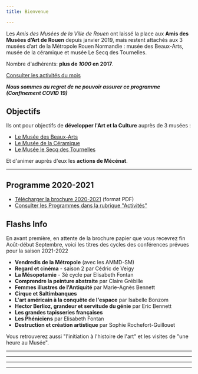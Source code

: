 ```yaml
---
title: Bienvenue

---
```

Les _Amis des Musées de la Ville de Rouen_ ont laissé la place aux **Amis des Musées d’Art de Rouen** depuis janvier 2019, mais restent attachés aux 3 musées d’art de la Métropole Rouen Normandie : musée des Beaux-Arts, musée de la céramique et musée Le Secq des Tournelles.

Nombre d'adhérents: **plus de _1000_ en 2017**.

[Consulter les activités du mois](/pages/activites-du-mois.html)

**_Nous sommes au regret de ne pouvoir assurer ce programme (Confinement COVID 19)_**

## Objectifs

Ils ont pour objectifs de **développer l'Art et la Culture** auprès de 3 musées :

* [Le Musée des Beaux-Arts](http://mbarouen.fr/fr)
* [Le Musée de la Céramique](http://museedelaceramique.fr/fr)
* [Le Musée le Secq des Tournelles](http://museelesecqdestournelles.fr/fr)

Et d'animer auprès d'eux les **actions de Mécénat**.

***

## Programme 2020-2021

* [Télécharger la brochure 2020-2021](/fichiers/plaquette-2020-2021.pdf) (format PDF)
* [Consulter les Programmes dans la rubrique "Activités"](/pages/activites.html)

## **Flashs Info**

En avant première, en attente de la brochure papier que vous recevrez fin Août-début Septembre, voici les titres des cycles des conférences prévues pour la saison 2021-2022

* **Vendredis de la Métropole** (avec les AMMD-SM)
* **Regard et cinéma** - saison 2 par Cédric de Veigy
* **La Mésopotamie** - 3è cycle par Elisabeth Fontan
* **Comprendre la peinture abstraite** par Claire Grébille
* **Femmes illustres de l'Antiquité** par Marie-Agnès Bennett
* **Cirque et Saltimbanques**
* **L'art américain à la conquête de l'espace** par Isabelle Bonzom
* **Hector Berlioz, grandeur et servitude du génie** par Eric Bennett
* **Les grandes tapisseries françaises**
* **Les Phéniciens** par Elisabeth Fontan
* **Destruction et création artistique** par Sophie Rochefort-Guillouet

Vous retrouverez aussi "l'initiation à l'histoire de l'art" et les visites de "une heure au Musée".

***

***

***

***